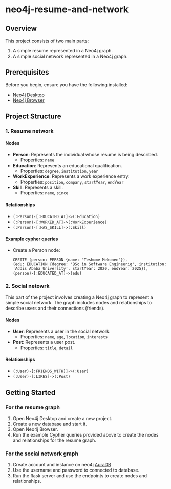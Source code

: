 # neo4j-resume-and-network

## Overview

This project consists of two main parts:
1. A simple resume represented in a Neo4j graph.
2. A simple social network represented in a Neo4j graph.

## Prerequisites

Before you begin, ensure you have the following installed:
- [Neo4j Desktop](https://neo4j.com/download/)
- [Neo4j Browser](https://neo4j.com/developer/neo4j-browser/)

## Project Structure

### 1. Resume network

#### Nodes
- **Person**: Represents the individual whose resume is being described.
  - Properties: `name`
- **Education**: Represents an educational qualification.
  - Properties: `degree`, `institution`, `year`
- **WorkExperience**: Represents a work experience entry.
  - Properties: `position`, `company`, `startYear`, `endYear`
- **Skill**: Represents a skill.
  - Properties: `name`, `since`

#### Relationships
- `(:Person)-[:EDUCATED_AT]->(:Education)`
- `(:Person)-[:WORKED_AT]->(:WorkExperience)`
- `(:Person)-[:HAS_SKILL]->(:Skill)`

#### Example cypher queries
- Create a Person node:
    ```cypher
    CREATE (person: PERSON {name: "Teshome Mekonen"}),
    (edu: EDUCATION {degree: 'BSc in Software Engineerig', institution: 'Addis Ababa University', startYear: 2020, endYear: 2025}),
    (person)-[:EDUCATED_AT]->(edu)
    ```

### 2. Social netowrk

This part of the project involves creating a Neo4j graph to represent a simple social network. The graph includes nodes and relationships to describe users and their connections (friends).

#### Nodes
- **User**: Represents a user in the social network.
  - Properties: `name`,  `age`,  `location`, `interests`
- **Post**: Represents a user post.
  - Properties: `title`, `detail`

#### Relationships
- `(:User)-[:FRIENDS_WITH]]->(:User)`
- `(:User)-[:LIKES]->(:Post)`

## Getting Started

### For the resume graph
1. Open Neo4j Desktop and create a new project.
2. Create a new database and start it.
3. Open Neo4j Browser.
4. Run the example Cypher queries provided above to create the nodes and relationships for the resume graph.

### For the social network graph
1. Create account and instance on neo4j [AuraDB](https://neo4j.com/cloud/platform/aura-graph-database/)
2. Use the username and password to connected to database.
3. Run the flask server and use the endpoints to create nodes and relationships.
